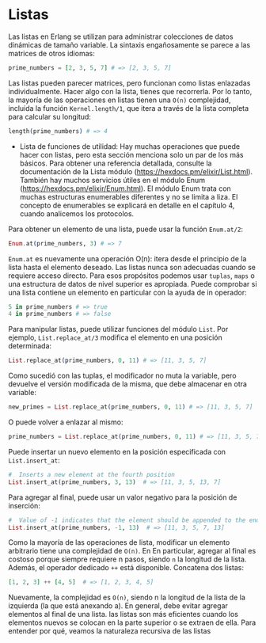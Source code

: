 # Listas

Las listas en Erlang se utilizan para administrar colecciones de datos dinámicas de tamaño variable. La sintaxis engañosamente se parece a las matrices de otros idiomas:

```elixir
prime_numbers = [2, 3, 5, 7] # => [2, 3, 5, 7]
```

Las listas pueden parecer matrices, pero funcionan como listas enlazadas individualmente. Hacer algo con
la lista, tienes que recorrerla. Por lo tanto, la mayoría de las operaciones en listas tienen una `O(n)`
complejidad, incluida la función `Kernel.length/1`, que itera a través de la
lista completa para calcular su longitud:

```elixir
length(prime_numbers) # => 4
```

- Lista de funciones de utilidad: Hay muchas operaciones que puede hacer con listas, pero esta sección menciona solo un par
de los más básicos. Para obtener una referencia detallada, consulte la documentación de la Lista
módulo (https://hexdocs.pm/elixir/List.html). También hay muchos servicios útiles en
el módulo Enum (https://hexdocs.pm/elixir/Enum.html).
El módulo Enum trata con muchas estructuras enumerables diferentes y no se limita a
liza. El concepto de enumerables se explicará en detalle en el capítulo 4, cuando analicemos los protocolos.

Para obtener un elemento de una lista, puede usar la función `Enum.at/2`:

```elixir
Enum.at(prime_numbers, 3) # => 7
```

`Enum.at` es nuevamente una operación O(n): itera desde el principio de la lista hasta el
elemento deseado. Las listas nunca son adecuadas cuando se requiere acceso directo. Para esos
propósitos podemos usar `tuplas`, `maps` o una estructura de datos de nivel superior es apropiada.
Puede comprobar si una lista contiene un elemento en particular con la ayuda de in
operador:


```elixir
5 in prime_numbers # => true
4 in prime_numbers # => false
```

Para manipular listas, puede utilizar funciones del módulo `List`. Por ejemplo, `List.replace_at/3` modifica el elemento en una posición determinada:

```elixir
List.replace_at(prime_numbers, 0, 11) # => [11, 3, 5, 7]
```

Como sucedió con las tuplas, el modificador no muta la variable, pero devuelve el
versión modificada de la misma, que debe almacenar en otra variable:

```elixir
new_primes = List.replace_at(prime_numbers, 0, 11) # => [11, 3, 5, 7]
```

O puede volver a enlazar al mismo:

```elixir
prime_numbers = List.replace_at(prime_numbers, 0, 11) # => [11, 3, 5, 7]
```

Puede insertar un nuevo elemento en la posición especificada con `List.insert_at`:

```elixir
#  Inserts a new element at the fourth position
List.insert_at(prime_numbers, 3, 13)  # => [11, 3, 5, 13, 7]
```

Para agregar al final, puede usar un valor negativo para la posición de inserción:

```elixir
#  Value of -1 indicates that the element should be appended to the end of the list
List.insert_at(prime_numbers, -1, 13)  # => [11, 3, 5, 7, 13]
```

Como la mayoría de las operaciones de lista, modificar un elemento arbitrario tiene una complejidad de `O(n)`. En
En particular, agregar al final es costoso porque siempre requiere n pasos, siendo `n`
la longitud de la lista.
Además, el operador dedicado `++` está disponible. Concatena dos listas:

```elixir
[1, 2, 3] ++ [4, 5]  # => [1, 2, 3, 4, 5]
```

Nuevamente, la complejidad es `O(n)`, siendo n la longitud de la lista de la izquierda (la que está
anexando a). En general, debe evitar agregar elementos al final de una lista. las listas
son más eficientes cuando los elementos nuevos se colocan en la parte superior o se extraen de ella.
Para entender por qué, veamos la naturaleza recursiva de las listas
